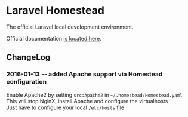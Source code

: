 # Laravel Homestead

The official Laravel local development environment.

Official documentation [is located here](http://laravel.com/docs/homestead).

## ChangeLog

### 2016-01-13 -- added Apache support via Homestead configuration

Enable Apache2 by setting `src:Apache2` in `~/.homestead/Homestead.yaml`  
This will stop NginX, install Apache and configure the virtualhosts  
Just have to configure your local `/etc/hosts` file 